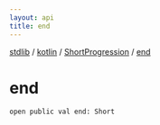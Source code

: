 ```yaml
---
layout: api
title: end
---
```

[stdlib](../../index.md) / [kotlin](../index.md) / [ShortProgression](index.md) / [end](end.md)

# end

```
open public val end: Short
```
